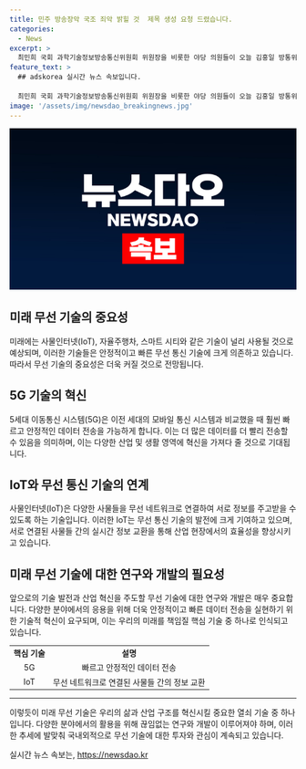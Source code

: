 ```yaml
---
title: 민주 방송장악 국조 죄악 밝힐 것  제목 생성 요청 드렸습니다.
categories:
  - News
excerpt: >
  최민희 국회 과학기술정보방송통신위원회 위원장을 비롯한 야당 의원들이 오늘 김홍일 방통위원장을 규탄하며 2인 체제 운영의 불법성을 강조했다. 민주당은 공영방송 이사 선임계획을 비판하며 불법적 언론탄압이라고 주장했고, 방송장악에 부역한 공범자들의 처벌을 요구했다. 이에 관련된 사진은 공동취재되었다.
feature_text: >
  ## adskorea 실시간 뉴스 속보입니다.

  최민희 국회 과학기술정보방송통신위원회 위원장을 비롯한 야당 의원들이 오늘 김홍일 방통위원장을 규탄하며 2인 체제 운영의 불법성을 강조했다. 민주당은 공영방송 이사 선임계획을 비판하며 불법적 언론탄압이라고 주장했고, 방송장악에 부역한 공범자들의 처벌을 요구했다. 이에 관련된 사진은 공동취재되었다.
image: '/assets/img/newsdao_breakingnews.jpg'
---
```


<p><img src="/assets/img/newsdao_breakingnews.jpg" alt="adskorea 속보" /></p>

<h2 data-ke-size="size26">미래 무선 기술의 중요성</h2>

<p data-ke-size="size16">미래에는 사물인터넷(IoT), 자율주행차, 스마트 시티와 같은 기술이 널리 사용될 것으로 예상되며, 이러한 기술들은 안정적이고 빠른 무선 통신 기술에 크게 의존하고 있습니다. 따라서 무선 기술의 중요성은 더욱 커질 것으로 전망됩니다.</p>

<h2 data-ke-size="size26">5G 기술의 혁신</h2>

<p data-ke-size="size16">5세대 이동통신 시스템(5G)은 이전 세대의 모바일 통신 시스템과 비교했을 때 훨씬 빠르고 안정적인 데이터 전송을 가능하게 합니다. 이는 더 많은 데이터를 더 빨리 전송할 수 있음을 의미하며, 이는 다양한 산업 및 생활 영역에 혁신을 가져다 줄 것으로 기대됩니다.</p>

<h2 data-ke-size="size26">IoT와 무선 통신 기술의 연계</h2>

<p data-ke-size="size16">사물인터넷(IoT)은 다양한 사물들을 무선 네트워크로 연결하여 서로 정보를 주고받을 수 있도록 하는 기술입니다. 이러한 IoT는 무선 통신 기술의 발전에 크게 기여하고 있으며, 서로 연결된 사물들 간의 실시간 정보 교환을 통해 산업 현장에서의 효율성을 향상시키고 있습니다.</p>

<h2 data-ke-size="size26">미래 무선 기술에 대한 연구와 개발의 필요성</h2>

<p data-ke-size="size16">앞으로의 기술 발전과 산업 혁신을 주도할 무선 기술에 대한 연구와 개발은 매우 중요합니다. 다양한 분야에서의 응용을 위해 더욱 안정적이고 빠른 데이터 전송을 실현하기 위한 기술적 혁신이 요구되며, 이는 우리의 미래를 책임질 핵심 기술 중 하나로 인식되고 있습니다.</p>

<table>
  <tr>
    <td style="text-align: center; height: 17px;"><b>핵심 기술</b></td>
    <td style="text-align: center; height: 17px;"><b>설명</b></td>
  </tr>
  <tr>
    <td style="text-align: center; height: 17px;">5G</td>
    <td style="text-align: center; height: 17px;">빠르고 안정적인 데이터 전송</td>
  </tr>
  <tr>
    <td style="text-align: center; height: 17px;">IoT</td>
    <td style="text-align: center; height: 17px;">무선 네트워크로 연결된 사물들 간의 정보 교환</td>
  </tr>
</table>

<hr>

<p data-ke-size="size16">이렇듯이 미래 무선 기술은 우리의 삶과 산업 구조를 혁신시킬 중요한 열쇠 기술 중 하나입니다. 다양한 분야에서의 활용을 위해 끊임없는 연구와 개발이 이루어져야 하며, 이러한 추세에 발맞춰 국내외적으로 무선 기술에 대한 투자와 관심이 계속되고 있습니다.</p>
실시간 뉴스 속보는, <a href="https://newsdao.kr" rel="dofollow">https://newsdao.kr</a>


